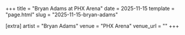 +++
title = "Bryan Adams at PHX Arena"
date = 2025-11-15
template = "page.html"
slug = "2025-11-15-bryan-adams"

[extra]
artist = "Bryan Adams"
venue = "PHX Arena"
venue_url = ""
+++
